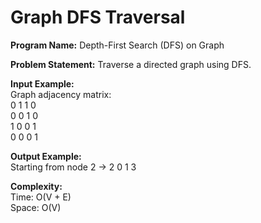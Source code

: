 # Graph DFS Traversal

**Program Name:** Depth-First Search (DFS) on Graph

**Problem Statement:** Traverse a directed graph using DFS.

**Input Example:**  
Graph adjacency matrix:  
0 1 1 0  
0 0 1 0  
1 0 0 1  
0 0 0 1

**Output Example:**  
Starting from node 2 → 2 0 1 3

**Complexity:**  
Time: O(V + E)  
Space: O(V)
